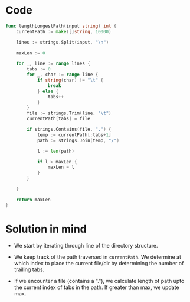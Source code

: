 Code
====

```go
func lengthLongestPath(input string) int {
	currentPath := make([]string, 10000)

	lines := strings.Split(input, "\n")

	maxLen := 0

	for _, line := range lines {
		tabs := 0
		for _, char := range line {
			if string(char) != "\t" {
				break
			} else {
				tabs++
			}
		}
		file := strings.Trim(line, "\t")
		currentPath[tabs] = file

		if strings.Contains(file, ".") {
			temp := currentPath[:tabs+1]
			path := strings.Join(temp, "/")

			l := len(path)

			if l > maxLen {
				maxLen = l
			}
		}

	}

	return maxLen
}
```

Solution in mind
================

-	We start by iterating through line of the directory structure.

-	We keep track of the path traversed in `currentPath`. We determine at which index to place the current file/dir by determining the number of trailing tabs.

-	If we encounter a file (contains a "."), we calculate length of path upto the current index of tabs in the path. If greater than max, we update max.
